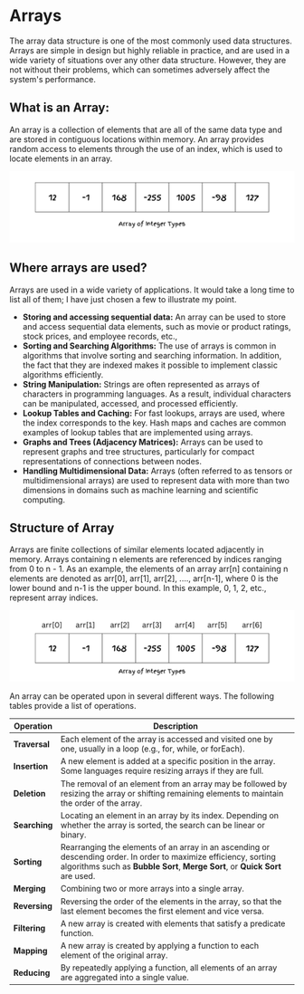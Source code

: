# Arrays

The array data structure is one of the most commonly used data structures. Arrays are simple in design but highly reliable in practice, and are used in a wide variety of situations over any other data structure. However, they are not without their problems, which can sometimes adversely affect the system's performance. 

## What is an Array:
An array is a collection of elements that are all of the same data type and are stored in contiguous locations within memory. An array provides random access to elements through the use of an index, which is used to locate elements in an array.

<p align="center" width="100%">
<img src="../images/array-of-integers.png" alt="array of integers">
</p>

## Where arrays are used?
Arrays are used in a wide variety of applications. It would take a long time to list all of them; I have just chosen a few to illustrate my point.
* **Storing and accessing sequential data:** An array can be used to store and access sequential data elements, such as movie or product ratings, stock prices, and employee records, etc.,
* **Sorting and Searching Algorithms:** The use of arrays is common in algorithms that involve sorting and searching information. In addition, the fact that they are indexed makes it possible to implement classic algorithms efficiently.
* **String Manipulation:** Strings are often represented as arrays of characters in programming languages. As a result, individual characters can be manipulated, accessed, and processed efficiently.
* **Lookup Tables and Caching:** For fast lookups, arrays are used, where the index corresponds to the key. Hash maps and caches are common examples of lookup tables that are implemented using arrays. 
* **Graphs and Trees (Adjacency Matrices):** Arrays can be used to represent graphs and tree structures, particularly for compact representations of connections between nodes.
* **Handling Multidimensional Data:** Arrays (often referred to as tensors or multidimensional arrays) are used to represent data with more than two dimensions in domains such as machine learning and scientific computing.

## Structure of Array

Arrays are finite collections of similar elements located adjacently in memory. Arrays containing n elements are referenced by indices ranging from 0 to n - 1. As an example, the elements of an array arr[n] containing n elements are denoted as arr[0], arr[1], arr[2], ...., arr[n-1], where 0 is the lower bound and n-1 is the upper bound. In this example, 0, 1, 2, etc., represent array indices.

<p align="center" width="100%">
<img src="../images/array-indexs.png" alt="array of indexs">
</p>

An array can be operated upon in several different ways. The following tables provide a list of operations.

| **Operation** | **Description**                                                                                                                                                                                    | 
|---------------|----------------------------------------------------------------------------------------------------------------------------------------------------------------------------------------------------|
| **Traversal** | Each element of the array is accessed and visited one by one, usually in a loop (e.g., for, while, or forEach).                                                                                    |
| **Insertion** | A new element is added at a specific position in the array. Some languages require resizing arrays if they are full.                                                                               |
| **Deletion**  | The removal of an element from an array may be followed by resizing the array or shifting remaining elements to maintain the order of the array.                                                   |
| **Searching** | Locating an element in an array by its index. Depending on whether the array is sorted, the search can be linear or binary.                                                                        |
| **Sorting**   | Rearranging the elements of an array in an ascending or descending order. In order to maximize efficiency, sorting algorithms such as **Bubble Sort**, **Merge Sort**, or **Quick Sort** are used. |
| **Merging**   | Combining two or more arrays into a single array.                                                                                                                                                  |
| **Reversing** | Reversing the order of the elements in the array, so that the last element becomes the first element and vice versa.                                                                               |
| **Filtering** | A new array is created with elements that satisfy a predicate function.                                                                                                                            |
| **Mapping**   | A new array is created by applying a function to each element of the original array.                                                                                                               |
| **Reducing**  | By repeatedly applying a function, all elements of an array are aggregated into a single value.                                                                                                    |

